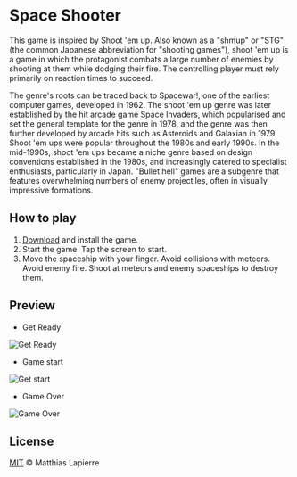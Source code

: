 # Space Shooter

This game is inspired by Shoot 'em up. Also known as a "shmup" or "STG" (the common Japanese abbreviation for "shooting games"), shoot 'em up is a game in which the protagonist combats a large number of enemies by shooting at them while dodging their fire. The controlling player must rely primarily on reaction times to succeed.

The genre's roots can be traced back to Spacewar!, one of the earliest computer games, developed in 1962. The shoot 'em up genre was later established by the hit arcade game Space Invaders, which popularised and set the general template for the genre in 1978, and the genre was then further developed by arcade hits such as Asteroids and Galaxian in 1979. Shoot 'em ups were popular throughout the 1980s and early 1990s. In the mid-1990s, shoot 'em ups became a niche genre based on design conventions established in the 1980s, and increasingly catered to specialist enthusiasts, particularly in Japan. "Bullet hell" games are a subgenre that features overwhelming numbers of enemy projectiles, often in visually impressive formations.

## How to play

1. [Download](https://github.com/MatthiasLapierre/SpaceShooter/blob/master/resources/apk/spaceshooter.apk) and install the game.
2. Start the game. Tap the screen to start.
3. Move the spaceship with your finger. Avoid collisions with meteors. Avoid enemy fire. Shoot at meteors and enemy spaceships to destroy them.

## Preview

- Get Ready

![Get Ready](https://github.com/MatthiasLapierre/SpaceShooter/blob/master/resources/readme_img/start.png)

- Game start

![Get start](https://github.com/MatthiasLapierre/SpaceShooter/blob/master/resources/readme_img/play.png)

- Game Over

![Game Over](https://github.com/MatthiasLapierre/SpaceShooter/blob/master/resources/readme_img/game_over.png)

## License

[MIT](https://github.com/MatthiasLapierre/SpaceShooter/blob/master/LICENSE) © Matthias Lapierre